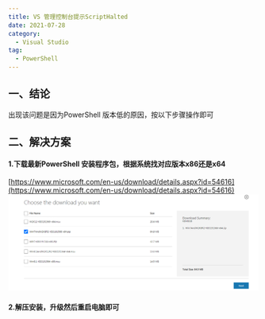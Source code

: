 ```yaml
---
title: VS 管理控制台提示ScriptHalted
date: 2021-07-28
category:
  - Visual Studio
tag:
  - PowerShell
---
```


<!-- more -->

## 一、结论

出现该问题是因为PowerShell 版本低的原因，按以下步骤操作即可

## 二、解决方案
#### 1.下载最新PowerShell 安装程序包，根据系统找对应版本x86还是x64 
[https://www.microsoft.com/en-us/download/details.aspx?id=54616](https://www.microsoft.com/en-us/download/details.aspx?id=54616)
![](https://raw.githubusercontent.com/dennis-dong/picgo-library/master/images/blogs/2078491-20210806113545500-1357551687.png)

#### 2.解压安装，升级然后重启电脑即可